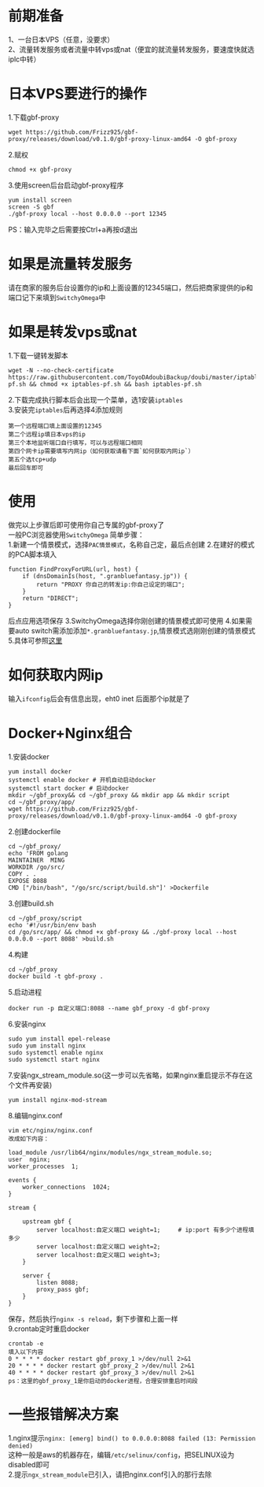 # 前期准备
1、一台日本VPS（任意，没要求）  
2、流量转发服务或者流量中转vps或nat（便宜的就流量转发服务，要速度快就选iplc中转）

# 日本VPS要进行的操作
1.下载gbf-proxy
```
wget https://github.com/Frizz925/gbf-proxy/releases/download/v0.1.0/gbf-proxy-linux-amd64 -O gbf-proxy
```
2.赋权
```
chmod +x gbf-proxy
```
3.使用screen后台启动gbf-proxy程序
```
yum install screen 
screen -S gbf
./gbf-proxy local --host 0.0.0.0 --port 12345
```
PS：输入完毕之后需要按Ctrl+a再按d退出

# 如果是流量转发服务
请在商家的服务后台设置你的ip和上面设置的12345端口，然后把商家提供的ip和端口记下来填到`SwitchyOmega`中

# 如果是转发vps或nat
1.下载一键转发脚本
```
wget -N --no-check-certificate https://raw.githubusercontent.com/ToyoDAdoubiBackup/doubi/master/iptables-pf.sh && chmod +x iptables-pf.sh && bash iptables-pf.sh
```
2.下载完成执行脚本后会出现一个菜单，选1安装`iptables`  
3.安装完`iptables`后再选择4添加规则
```
第一个远程端口填上面设置的12345
第二个远程ip填日本vps的ip
第三个本地监听端口自行填写，可以与远程端口相同
第四个网卡ip需要填写内网ip（如何获取请看下面`如何获取内网ip`）
第五个选tcp+udp
最后回车即可
```
# 使用
做完以上步骤后即可使用你自己专属的gbf-proxy了  
一般PC浏览器使用`SwitchyOmega`
简单步骤：  
1.新建一个情景模式，选择`PAC情景模式`，名称自己定，最后点创建
2.在建好的模式的PCA脚本填入
```
function FindProxyForURL(url, host) {
    if (dnsDomainIs(host, ".granbluefantasy.jp")) {
        return "PROXY 你自己的转发ip:你自己设定的端口";
    }
    return "DIRECT";
}
```
后点应用选项保存
3.SwitchyOmega选择你刚创建的情景模式即可使用
4.如果需要auto switch需添加添加`*.granbluefantasy.jp`,情景模式选刚刚创建的情景模式
5.具体可参照[这里](https://github.com/Frizz925/gbf-proxy/blob/master/docs/setup-google-chrome.md)

# 如何获取内网ip
输入`ifconfig`后会有信息出现，eht0 inet 后面那个ip就是了

# Docker+Nginx组合
1.安装docker
```
yum install docker
systemctl enable docker # 开机自动启动docker
systemctl start docker # 启动docker
mkdir ~/gbf_proxy&& cd ~/gbf_proxy && mkdir app && mkdir script
cd ~/gbf_proxy/app/
wget https://github.com/Frizz925/gbf-proxy/releases/download/v0.1.0/gbf-proxy-linux-amd64 -O gbf-proxy
```
2.创建dockerfile
```
cd ~/gbf_proxy/
echo 'FROM golang
MAINTAINER  MING
WORKDIR /go/src/
COPY . .
EXPOSE 8088
CMD ["/bin/bash", "/go/src/script/build.sh"]' >Dockerfile
```
3.创建build.sh
```
cd ~/gbf_proxy/script
echo '#!/usr/bin/env bash
cd /go/src/app/ && chmod +x gbf-proxy && ./gbf-proxy local --host 0.0.0.0 --port 8088' >build.sh
```
4.构建
```
cd ~/gbf_proxy
docker build -t gbf-proxy .
```
5.启动进程
```
docker run -p 自定义端口:8088 --name gbf_proxy -d gbf-proxy
```
6.安装nginx
```
sudo yum install epel-release
sudo yum install nginx
sudo systemctl enable nginx
sudo systemctl start nginx
```
7.安装ngx_stream_module.so(这一步可以先省略，如果nginx重启提示不存在这个文件再安装)
```
yum install nginx-mod-stream
```
8.编辑nginx.conf
```
vim etc/nginx/nginx.conf   
改成如下内容：   

load_module /usr/lib64/nginx/modules/ngx_stream_module.so;
user  nginx;
worker_processes  1;

events {
    worker_connections  1024;
}

stream {

    upstream gbf {
        server localhost:自定义端口 weight=1;     # ip:port 有多少个进程填多少
        server localhost:自定义端口 weight=2;
        server localhost:自定义端口 weight=3;
    }

    server {
        listen 8088;
        proxy_pass gbf;
    }
}
```
保存，然后执行`nginx -s reload`，剩下步骤和上面一样   
9.crontab定时重启docker
```
crontab -e
填入以下内容
0 * * * * docker restart gbf_proxy_1 >/dev/null 2>&1
20 * * * * docker restart gbf_proxy_2 >/dev/null 2>&1
40 * * * * docker restart gbf_proxy_3 >/dev/null 2>&1
ps：这里的gbf_proxy_1是你启动的docker进程，合理安排重启时间段
```
# 一些报错解决方案
1.nginx提示`nginx: [emerg] bind() to 0.0.0.0:8088 failed (13: Permission denied)`   
这种一般是aws的机器存在，编辑`/etc/selinux/config`，把SELINUX设为disabled即可   
2.提示`ngx_stream_module`已引入，请把nginx.conf引入的那行去除
